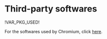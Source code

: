 # Third-party softwares

!VAR_PKG_USED!

For the softwares used by Chromium, click [here](!VAR_PKG_CHROMIUM!).

